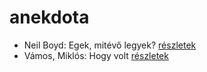 # anekdota

- Neil Boyd: Egek, mitévő legyek? [részletek](_details/Neil%20Boyd.md#id_922)
- Vámos, Miklós: Hogy volt [részletek](_details/V%C3%A1mos%2C%20Mikl%C3%B3s.md#id_1013)